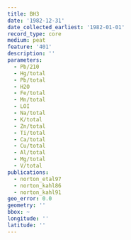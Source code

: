 ```yaml
---
title: BH3
date: '1982-12-31'
date_collected_earliest: '1982-01-01'
record_type: core
medium: peat
feature: '401'
description: ''
parameters:
  - Pb/210
  - Hg/total
  - Pb/total
  - H2O
  - Fe/total
  - Mn/total
  - LOI
  - Na/total
  - K/total
  - Zn/total
  - Ti/total
  - Ca/total
  - Cu/total
  - Al/total
  - Mg/total
  - V/total
publications:
  - norton_etal97
  - norton_kahl86
  - norton_kahl91
geo_error: 0.0
geometry: ''
bbox: ~
longitude: ''
latitude: ''
---
```

